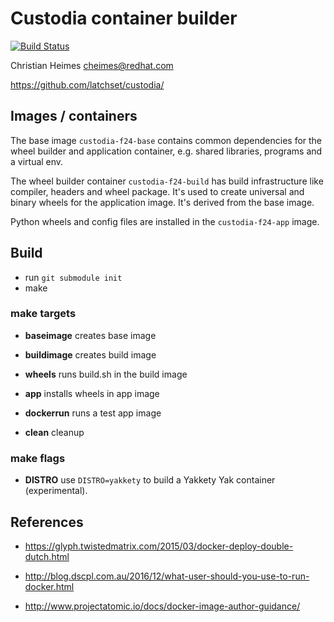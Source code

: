 # Custodia container builder

[![Build Status](https://travis-ci.org/tiran/custodia-container.svg?branch=master)](https://travis-ci.org/tiran/custodia-container)

Christian Heimes <cheimes@redhat.com>

https://github.com/latchset/custodia/

## Images / containers

The base image ```custodia-f24-base``` contains common dependencies for
the wheel builder and application container, e.g. shared libraries, programs
and a virtual env.

The wheel builder container ```custodia-f24-build``` has build infrastructure
like compiler, headers and wheel package. It's used to create universal and
binary wheels for the application image. It's derived from the base
image.

Python wheels and config files are installed in the ```custodia-f24-app```
image.


## Build

* run ```git submodule init```
* make

### make targets

* **baseimage** creates base image

* **buildimage** creates build image

* **wheels** runs build.sh in the build image

* **app** installs wheels in app image

* **dockerrun** runs a test app image

* **clean** cleanup

### make flags

* **DISTRO** use ```DISTRO=yakkety``` to build a Yakkety Yak container (experimental).


## References

* https://glyph.twistedmatrix.com/2015/03/docker-deploy-double-dutch.html

* http://blog.dscpl.com.au/2016/12/what-user-should-you-use-to-run-docker.html

* http://www.projectatomic.io/docs/docker-image-author-guidance/